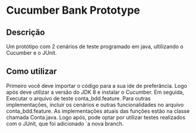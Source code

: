 # Cucumber Bank Prototype 
## Descrição
Um protótipo com 2 cenários de teste programado em java, ultilizando o Cucumber e o JUnit.

## Como utilizar
Primeiro você deve importar o código para a sua ide de preferância. Logo após deve utilizar a versão do JDK 8 e instalar o Cucumber. Em seguida, Executar o arquivo de teste conta_bdd.feature. Para outras implementações, incluir os cenários e outras funcionalidades no arquivo conta_bdd.feature. As implementações atuais das funções estão na classe chamada Conta.java.
Logo após, pode optar por utilizar testes realizados com o JUnit, que foi adicionado `a nova branch.
